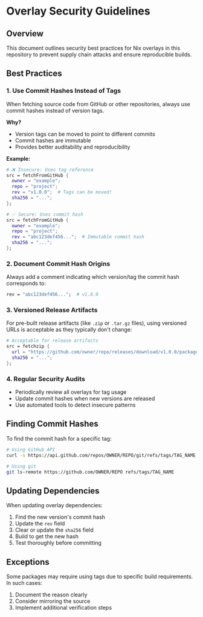 # Overlay Security Guidelines

## Overview

This document outlines security best practices for Nix overlays in this repository to prevent supply chain attacks and ensure reproducible builds.

## Best Practices

### 1. Use Commit Hashes Instead of Tags

When fetching source code from GitHub or other repositories, always use commit hashes instead of version tags.

**Why?**
- Version tags can be moved to point to different commits
- Commit hashes are immutable
- Provides better auditability and reproducibility

**Example:**
```nix
# ❌ Insecure: Uses tag reference
src = fetchFromGitHub {
  owner = "example";
  repo = "project";
  rev = "v1.0.0";  # Tags can be moved!
  sha256 = "...";
};

# ✅ Secure: Uses commit hash
src = fetchFromGitHub {
  owner = "example";
  repo = "project";
  rev = "abc123def456...";  # Immutable commit hash
  sha256 = "...";
};
```

### 2. Document Commit Hash Origins

Always add a comment indicating which version/tag the commit hash corresponds to:

```nix
rev = "abc123def456...";  # v1.0.0
```

### 3. Versioned Release Artifacts

For pre-built release artifacts (like `.zip` or `.tar.gz` files), using versioned URLs is acceptable as they typically don't change:

```nix
# Acceptable for release artifacts
src = fetchzip {
  url = "https://github.com/owner/repo/releases/download/v1.0.0/package-1.0.0.zip";
  sha256 = "...";
};
```

### 4. Regular Security Audits

- Periodically review all overlays for tag usage
- Update commit hashes when new versions are released
- Use automated tools to detect insecure patterns

## Finding Commit Hashes

To find the commit hash for a specific tag:

```bash
# Using GitHub API
curl -s https://api.github.com/repos/OWNER/REPO/git/refs/tags/TAG_NAME | jq -r '.object.sha'

# Using git
git ls-remote https://github.com/OWNER/REPO refs/tags/TAG_NAME
```

## Updating Dependencies

When updating overlay dependencies:

1. Find the new version's commit hash
2. Update the `rev` field
3. Clear or update the `sha256` field
4. Build to get the new hash
5. Test thoroughly before committing

## Exceptions

Some packages may require using tags due to specific build requirements. In such cases:
1. Document the reason clearly
2. Consider mirroring the source
3. Implement additional verification steps
